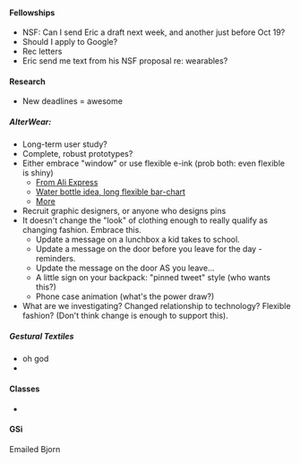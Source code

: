 #### Fellowships

- NSF: Can I send Eric a draft next week, and another just before Oct 19?
- Should I apply to Google?
- Rec letters
- Eric send me text from his NSF proposal re: wearables?

#### Research
- New deadlines = awesome

##### AlterWear: 
  - Long-term user study?
  - Complete, robust prototypes?
  - Either embrace "window" or use flexible e-ink (prob both: even flexible is shiny)
      - [From Ali Express](https://www.aliexpress.com/item/1-43inch-flexible-wristband-e-ink-e-paper-display-screen/32810164601.html?src=google&albslr=200189406&isdl=y&aff_short_key=UneMJZVf&source=%7Bifdyn:dyn%7D%7Bifpla:pla%7D%7Bifdbm:DBM&albch=DID%7D&src=google&albch=shopping&acnt=708-803-3821&isdl=y&aff_short_key=UneMJZVf&albcp=653153425&albag=33189090135&slnk=&trgt=75384829977&plac=&crea=en32810164601&netw=g&device=c&mtctp=&gclid=CjwKCAjwu7LOBRBZEiwAQtfbGG09wbB8Z4G31SpSBkr-mAnDVimMU7eEH2U8kmGy2Sjp_S9rgxNJsRoCm0kQAvD_BwE)
      - [Water bottle idea, long flexible bar-chart](https://www.aliexpress.com/item/0-9-inch-Flexible-Bending-Black-White-10-Segment-LCD-Display-Screen-Without-Controller/32653237676.html?spm=2114.10010108.1000014.8.6f133121zKPfTk&traffic_analysisId=recommend_3035_null_null_null&scm=1007.13338.80878.000000000000000&pvid=dd7f4052-5110-441c-9d29-43adc98d1701&tpp=1)
      - [More](http://www2.eink.com/flexible.html)
  - Recruit graphic designers, or anyone who designs pins
  - It doesn't change the "look" of clothing enough to really qualify as changing fashion. Embrace this.
      - Update a message on a lunchbox a kid takes to school.
      - Update a message on the door before you leave for the day - reminders.
      - Update the message on the door AS you leave...
      - A little sign on your backpack: "pinned tweet" style (who wants this?)
      - Phone case animation (what's the power draw?)
  - What are we investigating? Changed relationship to technology? Flexible fashion? (Don't think change is enough to support this).

##### Gestural Textiles
  - oh god
  - 
 
#### Classes
- 

#### GSi
Emailed Bjorn
